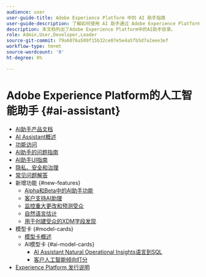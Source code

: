 ```yaml
---
audience: user
user-guide-title: Adobe Experience Platform 中的 AI 助手指南
user-guide-description: 了解如何使用 AI 助手通过 Adobe Experience Platform 和 Real-Time Customer Data Platform 加快工作流程。
description: 本文档列出了Adobe Experience Platform中的AI助手目录。
role: Admin,User,Developer,Leader
source-git-commit: 79a6076a509f15b32ce07e5e4a5fb5d7a2eee3ef
workflow-type: tm+mt
source-wordcount: '0'
ht-degree: 0%

---
```



# Adobe Experience Platform的人工智能助手 {#ai-assistant}

* [AI助手产品文档](landing.md)
* [AI Assistant概述](home.md)
* [功能访问](access.md)
* [AI助手的问题指南](questions.md)
* [AI助手UI指南](ui-guide.md)
* [隐私、安全和治理](privacy.md)
* [常见问题解答](faq.md)
* 新增功能 {#new-features}
   * [Alpha和Beta中的AI助手功能](./new-features/alpha-beta.md)
   * [客户支持AI助理](./new-features/customer-support.md)
   * [监控重大更改和预测受众](./new-features/audience-forecasting.md)
   * [自然语言估计](./new-features/natural-language.md)
   * [用于创建受众的XDM字段发现](./new-features/xdm-field-discovery.md)
* 模型卡 {#model-cards}
   * [模型卡概述](./model-cards/overview.md)
   * AI模型卡 {#ai-model-cards}
      * [AI Assistant Natural Operational Insights语言到SQL](./model-cards/ai-model-cards/natural-language-to-sql.md)
      * [客户人工智能倾向打分](./model-cards/ai-model-cards/customer-ai.md)
* [Experience Platform 发行说明](https://experienceleague.adobe.com/zh-hans/docs/experience-platform/release-notes/latest)

